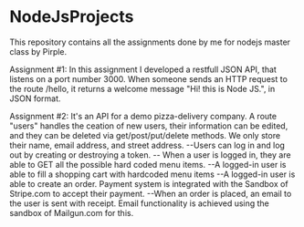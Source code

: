 # NodeJsProjects
This repository contains all the assignments done by me for nodejs master class by Pirple.

Assignment #1: In this assignment I developed a restfull JSON API, that listens on a port number 3000. When someone sends an HTTP request to the route /hello, it returns a welcome message "Hi! this is Node JS.", in JSON format.

Assignment #2: It's an API for a demo pizza-delivery company. A route "users" handles the ceation of new users, their information can be edited, and they can be deleted via get/post/put/delete methods. We only store their name, email address, and street address.
--Users can log in and log out by creating or destroying a token.
-- When a user is logged in, they are able to GET all the possible hard coded menu items.
--A logged-in user is able to fill a shopping cart with hardcoded menu items
--A logged-in user is able to create an order. Payment system is integrated with the Sandbox of Stripe.com to accept their payment.
--When an order is placed, an email to the user is sent with receipt. Email functionality is achieved using the sandbox of Mailgun.com for this.

